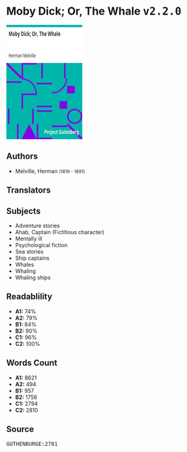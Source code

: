 # Moby Dick; Or, The Whale <kbd>v2.2.0</kbd>

![](./cover.medium.jpg "")

## Authors


 - Melville, Herman <small>(1819 - 1891)</small>

## Translators



## Subjects


 - Adventure stories
 - Ahab, Captain (Fictitious character)
 - Mentally ill
 - Psychological fiction
 - Sea stories
 - Ship captains
 - Whales
 - Whaling
 - Whaling ships

## Readablility


 - **A1:** 74%
 - **A2:** 79%
 - **B1:** 84%
 - **B2:** 90%
 - **C1:** 96%
 - **C2:** 100%

## Words Count


 - **A1:** 8621
 - **A2:** 494
 - **B1:** 957
 - **B2:** 1756
 - **C1:** 2794
 - **C2:** 2810

## Source


<kbd>GUTHENBURGE:2701</kbd>
